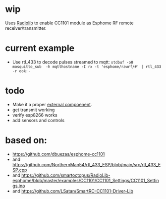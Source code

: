 # wip
Uses [Radiolib](https://github.com/jgromes/RadioLib) to enable CC1101 module as Esphome RF remote receiver/transmitter.
# current example
- Use rtl_433 to decode pulses streamed to mqtt:
```stdbuf -o0 mosquitto_sub  -h mqtthostname -I rx -t 'esphome/rawrf/#' | rtl_433 -r ook:-```
# todo
- Make it a proper [external compoenent](https://esphome.io/components/external_components ).
- get transmit working
- verify esp8266 works
- add sensors and controls
# based on:
- https://github.com/dbuezas/esphome-cc1101
- and https://github.com/NorthernMan54/rtl_433_ESP/blob/main/src/rtl_433_ESP.cpp
- and https://github.com/smartoctopus/RadioLib-esphome/blob/master/examples/CC1101/CC1101_Settings/CC1101_Settings.ino
- and https://github.com/LSatan/SmartRC-CC1101-Driver-Lib
